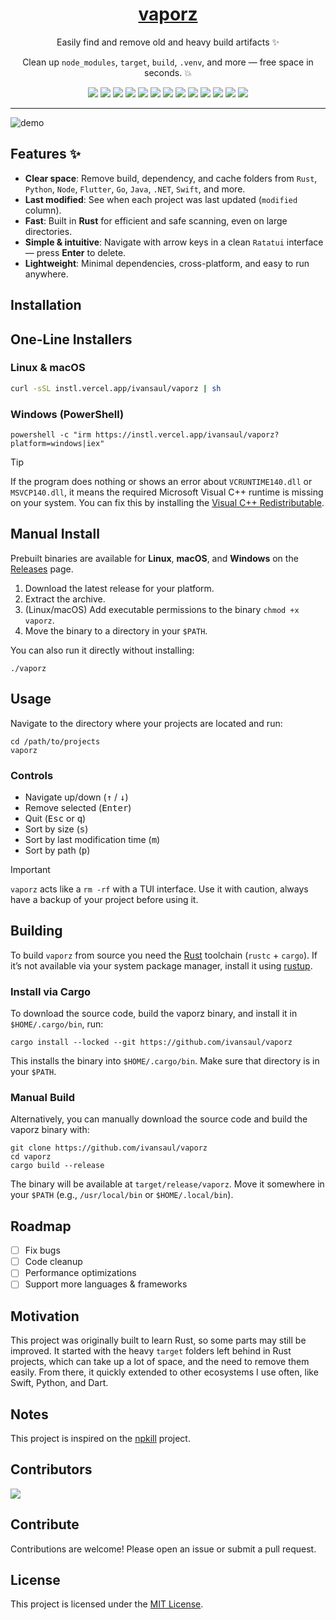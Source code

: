 <div align="center">

<h1 style="border-bottom: none">
    <b><a href="#">vaporz</a></b>
</h1>

Easily find and remove old and heavy build artifacts ✨

Clean up `node_modules`, `target`, `build`, `.venv`, and more — free space in seconds. 💥

</div>

<p align="center">
  <img src="https://img.shields.io/badge/Python-snow?logo=python&logoColor=3776AB" />
  <img src="https://img.shields.io/badge/Java-snow?logo=coffeescript&logoColor=FC4C02" />
  <img src="https://img.shields.io/badge/C++-snow?logo=c%2B%2B&logoColor=00599C" />
  <img src="https://img.shields.io/badge/C-snow?logo=c&logoColor=A8B9CC" />
  <img src="https://img.shields.io/badge/C%23-snow?logo=csharp&logoColor=512BD4" />
  <img src="https://img.shields.io/badge/JavaScript-snow?logo=javascript&logoColor=E9CE30" />
  <img src="https://img.shields.io/badge/Go-snow?logo=go&logoColor=00ADD8" />
  <img src="https://img.shields.io/badge/Swift-snow?logo=swift&logoColor=F05138" />
  <img src="https://img.shields.io/badge/Rust-snow?logo=rust&logoColor=000000" />
  <img src="https://img.shields.io/badge/Ruby-snow?logo=ruby&logoColor=CC342D" />
  <img src="https://img.shields.io/badge/Kotlin-snow?logo=kotlin&logoColor=7F52FF" />
  <img src="https://img.shields.io/badge/TypeScript-snow?logo=typescript&logoColor=3178C6" />
  <img src="https://img.shields.io/badge/Dart-snow?logo=dart&logoColor=0175C2" />
</p>

---

![demo](https://github.com/user-attachments/assets/7d294e58-ca1a-460c-8fc2-855b97848507)

## Features ✨

- **Clear space**: Remove build, dependency, and cache folders from `Rust`, `Python`, `Node`, `Flutter`, `Go`, `Java`, `.NET`, `Swift`, and more.
- **Last modified**: See when each project was last updated (`modified` column).
- **Fast**: Built in **Rust** for efficient and safe scanning, even on large directories.
- **Simple & intuitive**: Navigate with arrow keys in a clean `Ratatui` interface — press **Enter** to delete.
- **Lightweight**: Minimal dependencies, cross-platform, and easy to run anywhere.

## Installation

## One-Line Installers

### Linux & macOS

```bash
curl -sSL instl.vercel.app/ivansaul/vaporz | sh
```

### Windows (PowerShell)

```console
powershell -c "irm https://instl.vercel.app/ivansaul/vaporz?platform=windows|iex"
```

> [!TIP]
> If the program does nothing or shows an error about `VCRUNTIME140.dll` or `MSVCP140.dll`, it means the required Microsoft Visual C++ runtime is missing on your system. You can fix this by installing the [Visual C++ Redistributable](https://learn.microsoft.com/en-us/answers/questions/4269238/vcruntime140-dll-and-msvcp140-dll-missing-in-windo).

## Manual Install

Prebuilt binaries are available for **Linux**, **macOS**, and **Windows** on the [Releases](https://github.com/ivansaul/vaporz/releases) page.

1. Download the latest release for your platform.
2. Extract the archive.
3. (Linux/macOS) Add executable permissions to the binary `chmod +x vaporz`.
4. Move the binary to a directory in your `$PATH`.

You can also run it directly without installing:

```console
./vaporz
```

## Usage

Navigate to the directory where your projects are located and run:

```console
cd /path/to/projects
vaporz
```

### Controls

- Navigate up/down (<kbd>↑</kbd> / <kbd>↓</kbd>)
- Remove selected (<kbd>Enter</kbd>)
- Quit (<kbd>Esc</kbd> or <kbd>q</kbd>)
- Sort by size (<kbd>s</kbd>)
- Sort by last modification time (<kbd>m</kbd>)
- Sort by path (<kbd>p</kbd>)


> [!IMPORTANT]
> `vaporz` acts like a `rm -rf` with a TUI interface. Use it with caution, always have a backup of your project before using it.

## Building

To build `vaporz` from source you need the [Rust](https://www.rust-lang.org/) toolchain (`rustc` + `cargo`). If it’s not available via your system package manager, install it using [rustup](https://rustup.rs/).

### Install via Cargo

To download the source code, build the vaporz binary, and install it in `$HOME/.cargo/bin`, run:

```console
cargo install --locked --git https://github.com/ivansaul/vaporz
```

This installs the binary into `$HOME/.cargo/bin`. Make sure that directory is in your `$PATH`.

### Manual Build

Alternatively, you can manually download the source code and build the vaporz binary with:

```console
git clone https://github.com/ivansaul/vaporz
cd vaporz
cargo build --release
```

The binary will be available at `target/release/vaporz`. Move it somewhere in your `$PATH` (e.g., `/usr/local/bin` or `$HOME/.local/bin`).

## Roadmap

- [ ] Fix bugs
- [ ] Code cleanup
- [ ] Performance optimizations
- [ ] Support more languages & frameworks

## Motivation

This project was originally built to learn Rust, so some parts may still be improved.
It started with the heavy `target` folders left behind in Rust projects, which can take up a lot of space, and the need to remove them easily. From there, it quickly extended to other ecosystems I use often, like Swift, Python, and Dart.

## Notes

This project is inspired on the [npkill](https://github.com/voidcosmos/npkill) project.

## Contributors

<a href="https://github.com/ivansaul/vaporz/graphs/contributors">
  <img src="https://contrib.rocks/image?repo=ivansaul/vaporz" />
</a>

## Contribute

Contributions are welcome! Please open an issue or submit a pull request.

## License

This project is licensed under the [MIT License](https://github.com/ivansaul/vaporz/blob/main/LICENSE).

